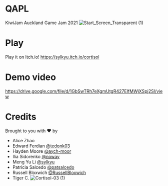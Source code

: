 # QAPL
KiwiJam Auckland Game Jam 2021
![Start_Screen_Transparent (1)](https://user-images.githubusercontent.com/2031472/126887214-0ab24d6f-e815-45bc-ac99-751e889b416a.png)

# Play
Play it on Itch.io! https://sylkyu.itch.io/cortisol

# Demo video
https://drive.google.com/file/d/1GbSwTRh7eXgmUtgR427EIfMWjXSpj2Sl/view

# Credits
Brought to you with ❤️ by
- Alice Zhao
- Edward Ferdian [@tedonk03](https://github.com/tedonk03) 
- Hayden Moore [@aych-moor](https://github.com/aych-moore)
- Ilia Sidorenko [@noway](https://github.com/noway)
- Meng Yu Li [@sylkyu](https://github.com/sylkyu)
- Patricia Salcedo [@patsalcedo](https://github.com/patsalcedo)
- Russell Bloxwich [@RussellBloxwich](https://github.com/RussellBloxwich)
- Tiger C.
![Cortisol-03 (1)](https://user-images.githubusercontent.com/2031472/126887232-5975d323-b1f8-4810-b69b-03dfde27c751.png)
